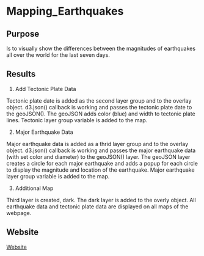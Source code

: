 # Mapping_Earthquakes

## Purpose

Is to visually show the differences between the magnitudes of earthquakes all over the world for the last seven days.

## Results
1. Add Tectonic Plate Data

Tectonic plate date is added as the second layer group and to the overlay object.
d3.json() callback is working and passes the tectonic plate date to the geoJSON().  The geoJSON adds color (blue) and width to tectonic plate lines.  Tectonic layer group variable is added to the map.

2. Major Earthquake Data

Major earthquake data is added as a thrid layer group and to the overlay object.
d3.json() callback is working and passes the major earthquake data (with set color and diameter) to the geoJSON() layer.  The geoJSON layer creates a circle for each major earthquake and adds a popup for each circle to display the magnitude and location of the earthquake.  Major earthquake layer group variable is added to the map.

3. Additional Map

Third layer is created, dark.  The dark layer is added to the overly object.  All earthquake data and tectonic plate data are displayed on all maps of the webpage.

## Website
[Website](https://nkinsler.github.io/Mapping_Earthquakes/Earthquake_Challenge/index.html)

